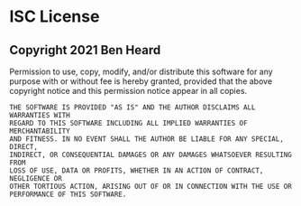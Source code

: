 # ISC License
## Copyright 2021 Ben Heard

Permission to use, copy, modify, and/or distribute this software for any
purpose with or without fee is hereby granted, provided that the above
copyright notice and this permission notice appear in all copies.

```
THE SOFTWARE IS PROVIDED "AS IS" AND THE AUTHOR DISCLAIMS ALL WARRANTIES WITH
REGARD TO THIS SOFTWARE INCLUDING ALL IMPLIED WARRANTIES OF MERCHANTABILITY
AND FITNESS. IN NO EVENT SHALL THE AUTHOR BE LIABLE FOR ANY SPECIAL, DIRECT,
INDIRECT, OR CONSEQUENTIAL DAMAGES OR ANY DAMAGES WHATSOEVER RESULTING FROM
LOSS OF USE, DATA OR PROFITS, WHETHER IN AN ACTION OF CONTRACT, NEGLIGENCE OR
OTHER TORTIOUS ACTION, ARISING OUT OF OR IN CONNECTION WITH THE USE OR
PERFORMANCE OF THIS SOFTWARE.
```
